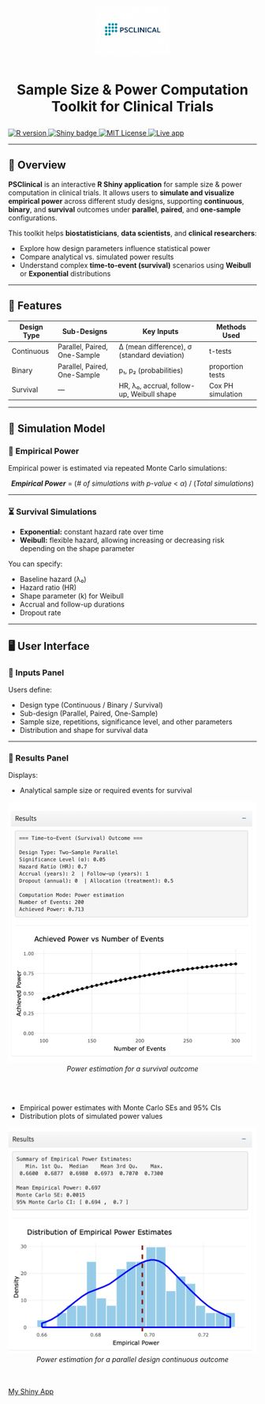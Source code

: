 <p align="center">

<img src="www/logo.png" width="150" style="margin-bottom: 10px;"/>

</p>

<h1 align="center">

Sample Size & Power Computation Toolkit for Clinical Trials

</h1>

<p align="center">

<a href="https://www.r-project.org/"> <img src="https://img.shields.io/badge/R-%3E=4.3.0-blue?logo=r&amp;logoColor=white" alt="R version"/> </a> <a href="https://shiny.posit.co/"> <img src="https://img.shields.io/badge/Built%20with-Shiny-009999?logo=rstudio&amp;logoColor=white" alt="Shiny badge"/> </a> <a href="https://opensource.org/licenses/MIT"> <img src="https://img.shields.io/badge/License-MIT-green.svg" alt="MIT License"/> </a> <a href="https://npenn.shinyapps.io/PSClinical/"> <img src="https://img.shields.io/badge/Live%20App-PSClinical-blueviolet?logo=shiny" alt="Live app"/> </a>

</p>

------------------------------------------------------------------------

## 🧭 Overview

**PSClinical** is an interactive **R Shiny application** for sample size & power computation in clinical trials.
It allows users to **simulate and visualize empirical power** across different study designs, supporting **continuous**, **binary**, and **survival** outcomes under **parallel**, **paired**, and **one-sample** configurations.

This toolkit helps **biostatisticians**, **data scientists**, and **clinical researchers**:

-   Explore how design parameters influence statistical power
-   Compare analytical vs. simulated power results
-   Understand complex **time-to-event (survival)** scenarios using **Weibull** or **Exponential** distributions

------------------------------------------------------------------------

## 🚀 Features

| Design Type | Sub-Designs | Key Inputs | Methods Used |
|----|----|----|----|
| Continuous | Parallel, Paired, One-Sample | Δ (mean difference), σ (standard deviation) | t-tests |
| Binary | Parallel, Paired, One-Sample | p₁, p₂ (probabilities) | proportion tests |
| Survival | — | HR, λ₀, accrual, follow-up, Weibull shape | Cox PH simulation |

------------------------------------------------------------------------

## 🧩 Simulation Model

### 🎯 Empirical Power

Empirical power is estimated via repeated Monte Carlo simulations:

<p align="center"><b><i>Empirical Power</i></b> = (<i># of simulations with p-value</i> &lt; <i>α</i>) / (<i>Total simulations</i>)</p>

------------------------------------------------------------------------

### ⏳ Survival Simulations

-   **Exponential:** constant hazard rate over time
-   **Weibull:** flexible hazard, allowing increasing or decreasing risk depending on the shape parameter

You can specify: 
- Baseline hazard (λ₀)
- Hazard ratio (HR)
- Shape parameter (k) for Weibull
- Accrual and follow-up durations
- Dropout rate

------------------------------------------------------------------------

## 🖥️ User Interface

### 🔹 Inputs Panel

Users define:   
- Design type (Continuous / Binary / Survival)
- Sub-design (Parallel, Paired, One-Sample)
- Sample size, repetitions, significance level, and other parameters
- Distribution and shape for survival data

------------------------------------------------------------------------

### 🔹 Results Panel

Displays:

-   Analytical sample size or required events for survival
  
<div align="center">
  <img src="www/results/pwr_surv1.png" alt="Power estimation for a survival outcome"
       width="520" />
  <br/>
  <em>Power estimation for a survival outcome</em>
</div>  

<br><br>

-   Empirical power estimates with Monte Carlo SEs and 95% CIs
-   Distribution plots of simulated power values

<div align="center">
  <img src="www/results/sim1.png" alt="Power estimation for a survival outcome"
       width="520" />
  <br/>
  <em>Power estimation for a parallel design continuous outcome</em>
</div>

<br><br>
<a href="https://yourusername.shinyapps.io/appname/" target="_blank">My Shiny App</a>

